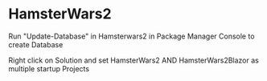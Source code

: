 # HamsterWars2


Run "Update-Database" in Hamsterwars2 in Package Manager Console to create Database          

Right click on Solution and set HamsterWars2 AND HamsterWars2Blazor as multiple startup Projects
